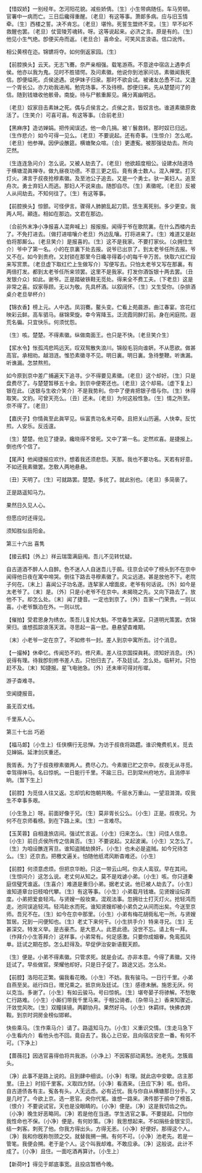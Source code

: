 <!-- { "loadSidebar": true } -->
【惜奴娇】一别经年。怎河阳花貌。减些娇倩。〔生〕小生带病随任。车马劳顿。官署中一病而亡。三日后纔得重醒。〔老旦〕有这等事。萧郞多病。应与旧玉情牵。〔生〕西楼之誓。决不肯忘。〔老旦〕堪怜。死誓生盟终不变。〔生〕早不如不救醒也罢。〔老旦〕仗营陵芳魂转。呀。这等说起来。必济之言。原是有的。〔生〕他见小生气绝。卽便买舟而返。〔老旦合〕喜命全。可笑风言浪语。信口讹传。

相公黄榜在迩。锦镳将夺。如何倒返家园。〔生〕 

【前腔换头】云天。无志飞鶱。奈严亲相强。载笔游燕。不意途中宿店上遇李贞侯。他亦以我为鬼。见时不胜错愕。及问素徽。他说你到池家问访。素徽闻我死信。卽便缢死。贞侯途遇。说伊妹子归泉。那时不欲会试。被诸友怂恿不过。又逢一个胥长公。亦力劝我进闱。勉完场事。不及待榜。卽便归来。先从楚楚问了的信。随到钱塘收他骸骨。南旋。待与尸骸重厮见。痛分离幽明远。

〔老旦〕奴家目击素妹之死。偶与贞侯言之。贞侯之言。皆奴言也。谁道素徽原救活了。〔生笑介〕可喜可喜。有这等事。〔合前老旦〕 

【黑麻序】造访婵娟。把传闻误述。他一命几捐。被丫鬟救转。那时奴已归远。〔生作悲介〕如今可得一见么。〔老旦〕不要说起。还有奇事。〔生惊介〕怎么呢。〔老旦〕他参禅。因伊设醮筵。横塘聚众喧。〔合〕更遭寃。被那强徒劫去。所向茫然。

〔生连连急问介〕怎么说。又被人劫去了。〔老旦〕他欲超度相公。设建水陆道场于横塘混眞禅寺。做九昼夜功德。不意三更之后。竟有勇士数人。混入禅堂。打灭灯火。沸言于叔夜抢穆素徽。及至池公子追去。又是一个勇士。驮一美妇人。追至舟次。勇士弃妇人而逃。那妇人不说来由。随卽自尽。〔生〕素徽呢。〔老旦〕反被人从间劫去。不知何往了。〔生〕有这等事。 

【前腔换头】惊颤。可怪伊言。骤得人肺腑乱起刀箭。恁生离死别。多少更变。我两人呵。顚连。相如在那边。文君在那边。

〔合前外末净小净报喜人混奔喊上〕报报报。闻得于爷在歌院裏。在什么西楼内去了。不免打进去。〔做打进喧嚷介老旦〕外边乱嚷。打将进来了。〔生〕难道又是赵伯将那厮么。〔老旦笑介〕是报喜的。〔生〕这不是我家。不要打家伙。〔众拥住生介〕爷中了第一名。小的在京裏下处去报。说爷已出京了。到太老爷任所去报。爷又不在。如今到贵府。又封锁在那里今日纔寻得着小的每千辛万苦。快取六红纻段来写赏票。〔老旦虚下取红纻上生做写介〕写便写去。只怕太老爷又写在那裏。有两倍打发。都到太老爷任所来领罢。这里不是我家。打发你酒饭银十两去罢。〔丑发银介众〕如此。谢爷。正是踏破铁鞋无觅处。得来全不费工夫。〔下老旦〕这是非常之喜。奴家辱顾。无以为敬。先具杯酒。以叙阔怀。〔生〕又生受你。〔杂排酒桌介老旦举杯介〕 

【锦衣香】榜上元。人中选。凤羽鶱。鳌头变。伫看上苑晨游。曲江春宴。宫花红映彩云鲜。高车驷马。昼锦荣旋。幸今宵降玉。泛流霞同醉灯前。身在闲庭院。遐荒名徧。只宜快乐。何须忧怨。

〔生〕咳。楚楚。不得素徽。纵做南面王。也只是不快。〔老旦笑介生〕 

【浆水令】怅孤鸿悲鸣远天。叹双鸳散失浪川。锦般毛羽向谁姸。不从愿欲。做甚高官。承相劝。越泪涟。惟恐素徽寻不见。明日裏。明日裏。急待整鞭。听谯漏。听谯漏。怎禁熬煎。

如今原到京中差广捕遍天下追寻。少不得要见素徽。〔老旦〕这个却好。〔生〕只是盘费尽了。与楚楚暂移五十金。到京中便寄还也。〔老旦〕这个却易。〔虚下复上〕银在此。〔送银与生收介笑介〕不是我势利。你中了便肯把银子借与你。〔生〕休得取笑。文豹。可曾天亮么。〔丑〕还未。〔老旦〕为何这般性急。〔生〕情之所至。奈不得了。〔老旦〕 

【嘉庆子】你情眞至此眞罕见。纵富贵功名未可牵。且把关山历遍。人快幸。反忧煎。人安乐。反迍邅。

〔生〕楚楚。他见了捷录。纔晓得不曾死。又中了第一名。定然欢喜。是捷报上。倒也传个信了。 

【尾声】他闻捷报应欢忭。想着我还须悲怨。天那。我也不要功名。天若有好意。不如还我素徽罢。怎敎人两地悬悬。

〔丑〕天明了。〔生〕可就路罢。楚楚。多扰了。就此别也。〔老旦〕多简亵了。 

正是路遥知马力。



果然日久见人心。

但愿应时还得见。



须知胜似岳阳金。 

第三十六出
喜隽

【接云鹤】〔外上〕祥云瑞霭满庭闱。吾儿不见转忧疑。

自古道酒不醉人人自醉。色不迷人人自迷吾儿于鹃。往京会试中了榜头到不在京中闻得他日夜在寓中啼哭。倒往下路去寻穆素徽了。风尘远道。甚是放他不下。老院子何在。〔末上〕喜闻公子功名遂。连挈家人增面皮。老爷有何话说。〔外〕如今是太老爷了。〔末〕是。〔外〕只是小老爷不在京中。未揭晓之先。又向下路去了。放他不下。却怎么处。〔末〕闻了捷音。一定也到京了。〔外〕吾家一门荣贵。一则以喜。小老爷飘泊在外。一则以忧。 

【催拍】受君恩身为绣衣。羡吾儿复抡大魁。不觉春生满室。只道明光策罢。衣锦荣归。谁想孤踪浪荡天涯。寻思起一喜一悲。悬悬望杳难期。

〔末〕小老爷一定在京了。不如修书一封。差人到京中寓所去。讨个消息。 

【一撮棹】休牵忆。传闻恐不的。修尺素。差人往京国探眞耗。须知好消息。〔外〕说得有理。待我卽刻修书差人去。只怕归去了。不及廷试。怎么处。临轩对。只怕赶不及。〔末〕知捷报。星飞电驰急。〔外〕还未审可得对彤墀。

游子杳难寻。



空闻捷报音。

虽无百丈线。



千里系人心。 

第三十七出
巧逅

【福马郞】〔小生上〕任侠横行无忌惮。为访于叔夜将路趱。谁识俺费机关。觅去见婵娟。延津剑庆重还。

我胥表。为了于叔夜穆素徽两人。费尽心力。今素徽已贮之京中。叔夜无从寻觅。幸驾得神马。名曰惊帆。一日能行千里。不踰三日。已到常州府地方。且消停半晌。〔暂下生上〕 

【前腔】为觅佳人往又返。忘却饥和饱朝共晚。千层水万重山。一望泪潸潸。叹我生不幸事多艰。

〔小生急上〕呀。前面好像于兄。〔生〕莫非胥长公么。〔小生〕正是。叔夜兄。为何不在京师看榜。到在下路上来。〔生〕一言难尽。 

【玉芙蓉】自相逢旅店间。强试忙言返。〔小生〕归来怎么。〔生〕问佳人信息。〔小生〕前日贞侯所传之信眞否。〔生〕不要说起。又起波澜。〔小生〕又怎么了。〔生〕为咱设醮连宵旦。谁知盗贼劫换奸。〔小生〕也未必是盗贼。如今兄待怎么。〔生〕还京去。把檄文遍关。怕随他纸鸢风断杳难还。〔小生〕 

【前腔】何须意虑烦。但把京华盼。只这一带云山呵。你夫人鸾驭。早在其间。〔生惊问介〕这怎么说。老丈何从知之。莫不是戏谑小弟。〔小生〕咳。你只道秦庭信璧凭谁返。〔生喜介〕难道是重归小弟。据老丈说。他已被人劫去了。〔小生〕谁知道章台旧枝咱代攀。〔生〕有这等事。〔小生〕小弟载月钱塘。见贤嫂设坛荐度。小弟把爱妾轻鸿。与贤嫂一般妆束。混观法事。忽拥壮士打灭灯火。抢轻鸿而走。池同误追轻鸿。轻鸿赴水而死。谁知贤嫂却被小弟负之从间而出矣。今送至京师。吾兄不在。〔生〕如今在京中那里。〔小生〕小弟有梅花胡衕私宅一所。与贤嫂暂居。兄到一问便知也。〔生〕老丈下来何干。〔小生拱手介〕特来寻兄。〔生〕无甚深交。特发义举。是古豪杰。是大恩人。此恩此德。没世不忘。请上有一拜。〔作拜介小生答拜介〕这样事。小弟常有。何足感激。只要你成姻眷。免鸾孤凤单。廷试之期在卽。怎么赶得及。早促伊治安新语觐天颜。

〔生〕便是。小弟不得素徽。只管求死。就是会试。亦非本意。今得了素徽。又待廷试了。早些做官。荣耀他却好。只是日子促了。路途又远。怎么处。 

【前腔】洛阳花正繁。偏我看花晚。〔小生〕不妨。我有骏马。一日行千里。小弟自燕至吴。祇行四日。赠兄乘之。抵京尙及廷试。〔生〕感德未酬。施恩无厌。何以克当。多谢了。〔小生〕有如云骏马。号曰惊帆。〔生〕堪夸晏子将骖解。不愁敬仁行路难。〔小生〕小厮们带我千里马来。于相公骑者。〔杂带马上〕香来知骤近。汗敛觉风吹。〔生〕双瞳挟镜。两颧协月。果然好马。〔小生〕休羁绊。快拂衣跨鞍。到京时洞房金榜似邯郸。

快些乘马。〔生作乘马介〕请了。路遥知马力。〔小生〕义重识交情。〔生走马急下小生看内介〕看他头也不回。竟自去了。我心上已安。且向宿店安息一番。有何不可。〔下净上〕 

【蔷薇花】因选官喜得伯将共我游。〔小净上〕不因客邸动离愁。池老先。怎簇眉头。

〔净〕此事不是路上说的。且到肆中细谈。〔小净〕有理。就此店中安歇。店主那里。〔丑上〕时招千里客。义取四方财。〔小净〕看酒来。〔丑应下净〕咳。伯将。自古道债各有主。寃各有头。人无远虑。必有近忧。我与你自从横塘那日分手。又是几时了。今欲上京。选一恩官。央你代笔。谁想一路来。沸传那于鹃中了榜首。〔恨介〕不要说试官。天也是没眼睛的。〔小净〕便是。〔净〕这是我切齿之仇。〔小净〕晚生好恶略同。〔净〕若是他在当道。学生选官之事。不要提起。只怕你我性命也不保。〔小净〕便是。有何妙策。〔净〕我思想起来。不如捐些金银宝贝。结一刺客。刺死了他。你我方得出头。方得无恙。〔小净〕好便好。那得这个人。〔净〕我和你旣称刎颈之交。就替我搠一搠。有何不可。〔小净〕池老先。若是一管笔。我便会搠。老于是个人。这个叫我却难。不敢应承。〔净〕这般说。此计不成了。〔小净〕且住。一面吃酒再算计。〔小生上〕 

【新荷叶】得见于郞底事宽。且投店暂栖今晚。

